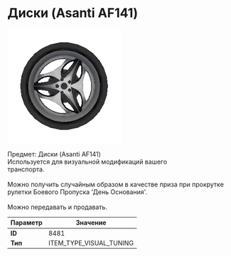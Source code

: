 # Диски (Asanti AF141)

![Item Image](../img/8481.webp?raw=true)

Предмет: Диски (Asanti AF141)<br>Используется для визуальной модификаций вашего<br>транспорта.<br><br>Можно получить случайным образом в качестве приза при прокрутке<br>рулетки Боевого Пропуска 'День Основания'.<br><br>Можно передавать и продавать.


| Параметр | Значение |
|----------|----------|
| **ID** | 8481 |
| **Тип** | ITEM_TYPE_VISUAL_TUNING |

